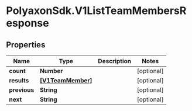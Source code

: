 # PolyaxonSdk.V1ListTeamMembersResponse

## Properties

Name | Type | Description | Notes
------------ | ------------- | ------------- | -------------
**count** | **Number** |  | [optional] 
**results** | [**[V1TeamMember]**](V1TeamMember.md) |  | [optional] 
**previous** | **String** |  | [optional] 
**next** | **String** |  | [optional] 


